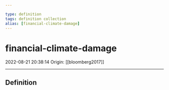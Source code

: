```yaml
---

type: definition
tags: definition collection
alias: [financial-climate-damage]
---
```


# financial-climate-damage

2022-08-21 20:38:14
Origin: [[bloomberg2017]]

---

## Definition
